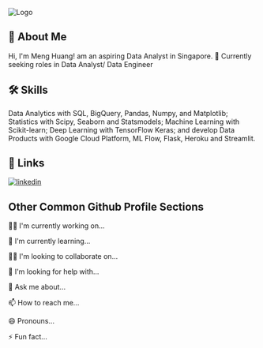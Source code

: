 ![Logo](https://images.ctfassets.net/wfutmusr1t3h/35IdEm8yKR4Z9uuL39k7Ya/52fa91f78eb8d01d152024085521d5e6/universe-2022-partner-connect.png?w=1280&q=75)


## 🚀 About Me
Hi, I'm Meng Huang! am an aspiring Data Analyst in Singapore.
👋 Currently seeking roles in Data Analyst/ Data Engineer


## 🛠 Skills
Data Analytics with SQL,
BigQuery, Pandas, Numpy, and Matplotlib; Statistics with Scipy, Seaborn and Statsmodels;
Machine Learning with Scikit-learn; Deep Learning with TensorFlow Keras;
and develop Data Products with Google Cloud Platform, ML Flow, Flask, Heroku and Streamlit.


## 🔗 Links
[![linkedin](https://img.shields.io/badge/linkedin-0A66C2?style=for-the-badge&logo=linkedin&logoColor=white)](https://www.linkedin.com/in/poongmenghuang/)


## Other Common Github Profile Sections
👩‍💻 I'm currently working on...

🧠 I'm currently learning...

👯‍♀️ I'm looking to collaborate on...

🤔 I'm looking for help with...

💬 Ask me about...

📫 How to reach me...

😄 Pronouns...

⚡️ Fun fact...
